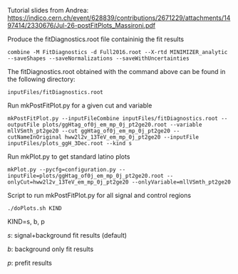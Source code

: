 Tutorial slides from Andrea: https://indico.cern.ch/event/628839/contributions/2671229/attachments/1497414/2330676/Jul-26-postFitPlots_Massironi.pdf

Produce the fitDiagnostics.root file containinig the fit results

    combine -M FitDiagnostics -d Full2016.root --X-rtd MINIMIZER_analytic --saveShapes --saveNormalizations --saveWithUncertainties

The fitDiagnostics.root obtained with the command above can be found in the following directory:

    inputFiles/fitDiagnostics.root

Run mkPostFitPlot.py for a given cut and variable

    mkPostFitPlot.py --inputFileCombine inputFiles/fitDiagnostics.root --outputFile plots/ggHtag_of0j_em_mp_0j_pt2ge20.root --variable mllVSmth_pt2ge20 --cut ggHtag_of0j_em_mp_0j_pt2ge20 --cutNameInOriginal hww2l2v_13TeV_em_mp_0j_pt2ge20 --inputFile inputFiles/plots_ggH_3Dec.root --kind s

Run mkPlot.py to get standard latino plots

    mkPlot.py --pycfg=configuration.py --inputFile=plots/ggHtag_of0j_em_mp_0j_pt2ge20.root --onlyCut=hww2l2v_13TeV_em_mp_0j_pt2ge20 --onlyVariable=mllVSmth_pt2ge20

Script to run mkPostFitPlot.py for all signal and control regions

    ./doPlots.sh KIND
    
KIND=s, b, p

*s*: signal+background fit results (default)

*b*: background only fit results

*p*: prefit results
